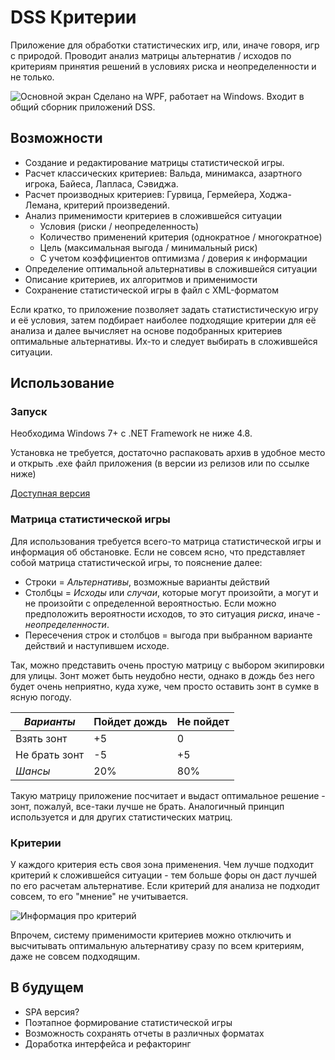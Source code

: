 # DSS Критерии
Приложение для обработки статистических игр, или, иначе говоря, игр с природой.
Проводит анализ матрицы альтернатив / исходов по критериям принятия решений в условиях риска и неопределенности и не только.

![Основной экран](https://i.ibb.co/Y2mQk5C/image.png)
Сделано на WPF, работает на Windows. Входит в общий сборник приложений DSS.

## Возможности
- Создание и редактирование матрицы статистической игры.
- Расчет классических критериев: Вальда, минимакса, азартного игрока, Байеса, Лапласа, Сэвиджа.
- Расчет производных критериев: Гурвица, Гермейера, Ходжа-Лемана, критерий произведений.
- Анализ применимости критериев в сложившейся ситуации
	- Условия (риски / неопределенность)
	- Количество применений критерия (однократное / многократное)
	- Цель (максимальная выгода / минимальный риск)
	- С учетом коэффициентов оптимизма / доверия к информации
- Определение оптимальной альтернативы в сложившейся ситуации
- Описание критериев, их алгоритмов и применимости
- Сохранение статистической игры в файл с XML-форматом

Если кратко, то приложение позволяет задать статистистическую игру и её условия, затем подбирает наиболее подходящие критерии для её анализа и далее вычисляет на основе подобранных критериев оптимальные альтернативы. Их-то и следует выбирать в сложившейся ситуации.


## Использование
### Запуск
Необходима Windows 7+ с .NET Framework не ниже 4.8.

Установка не требуется, достаточно распаковать архив в удобное место и открыть .exe файл приложения (в версии из релизов или по ссылке ниже)

[Доступная версия](https://github.com/Alleaxx/DSS/releases)

### Матрица статистической игры
Для использования требуется всего-то матрица статистической игры и информация об обстановке.
Если не совсем ясно, что представляет собой матрица статистической игры, то пояснение далее:
- Строки = *Альтернативы*, возможные варианты действий
- Столбцы = *Исходы* или *случаи*, которые могут произойти, а могут и не произойти с определенной вероятностью. Если можно предположить вероятности исходов, то это ситуация *риска*, иначе - *неопределенности*.
- Пересечения строк и столбцов = выгода при выбранном варианте действий и наступившем исходе.

Так, можно представить очень простую матрицу с выбором экипировки для улицы. Зонт может быть неудобно нести, однако в дождь без него будет очень неприятно, куда хуже, чем просто оставить зонт в сумке в ясную погоду.

*Варианты* | Пойдет дождь  |  Не пойдет
------- | ------------ | ----------
Взять зонт | +5 | 0
Не брать зонт | -5 | +5
*Шансы* | 20% | 80%

Такую матрицу приложение посчитает и выдаст оптимальное решение - зонт, пожалуй, все-таки лучше не брать. Аналогичный принцип используется и для других статистических матриц.

### Критерии
У каждого критерия есть своя зона применения. Чем лучше подходит критерий к сложившейся ситуации - тем больше форы он даст лучшей по его расчетам альтернативе. Если критерий для анализа не подходит совсем, то его "мнение" не учитывается.

![Информация про критерий](https://i.ibb.co/r3bzTmG/image.png)

Впрочем, систему применимости критериев можно отключить и высчитывать оптимальную альтернативу сразу по всем критериям, даже не совсем подходящим.

## В будущем
- SPA версия?
- Поэтапное формирование статистической игры
- Возможность сохранять отчеты в различных форматах
- Доработка интерфейса и рефакторинг
